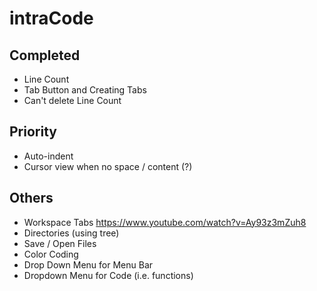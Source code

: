# intraCode

## Completed
- Line Count
- Tab Button and Creating Tabs
- Can't delete Line Count

## Priority
- Auto-indent
- Cursor view when no space / content (?)

## Others
- Workspace Tabs https://www.youtube.com/watch?v=Ay93z3mZuh8
- Directories (using tree)
- Save / Open Files
- Color Coding
- Drop Down Menu for Menu Bar
- Dropdown Menu for Code (i.e. functions)
